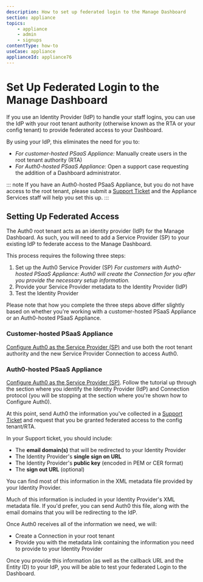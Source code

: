 ```yaml
---
description: How to set up federated login to the Manage Dashboard
section: appliance
topics:
    - appliance
    - admin
    - signups
contentType: how-to
useCase: appliance
applianceId: appliance76
---
```

# Set Up Federated Login to the Manage Dashboard

If you use an Identity Provider (IdP) to handle your staff logins, you can use the IdP with your root tenant authority (otherwise known as the RTA or your config tenant) to provide federated access to your Dashboard.

By using your IdP, this eliminates the need for you to:

* *For customer-hosted PSaaS Appliance:* Manually create users in the root tenant authority (RTA)
* *For Auth0-hosted PSaaS Appliance:* Open a support case requesting the addition of a Dashboard administrator.

::: note
If you have an Auth0-hosted PSaaS Appliance, but you do not have access to the root tenant, please submit a [Support Ticket](${env.DOMAIN_URL_SUPPORT}) and the Appliance Services staff will help you set this up.
:::

## Setting Up Federated Access

The Auth0 root tenant acts as an identity provider (IdP) for the Manage Dashboard. As such, you will need to add a Service Provider (SP) to your existing IdP to federate access to the Manage Dashboard. 

This process requires the following three steps:

1. Set up the Auth0 Service Provider (SP)
    *For customers with Auth0-hosted PSaaS Appliance: Auth0 will create the Connection for you after you provide the necessary setup information.*
2. Provide your Service Provider metadata to the Identity Provider (IdP)
3. Test the Identity Provider

Please note that how you complete the three steps above differ slightly based on whether you're working with a customer-hosted PSaaS Appliance or an Auth0-hosted PSaaS Appliance.

### Customer-hosted PSaaS Appliance

[Configure Auth0 as the Service Provider (SP)](/protocols/saml/saml-configuration/auth0-as-service-provider) and use both the root tenant authority and the new Service Provider Connection to access Auth0.

### Auth0-hosted PSaaS Appliance

[Configure Auth0 as the Service Provider (SP)](/protocols/saml/saml-configuration/auth0-as-service-provider). Follow the tutorial up through the section where you identify the Identity Provider (IdP) and Connection protocol (you will be stopping at the section where you're shown how to Configure Auth0).

At this point, send Auth0 the information you've collected in a [Support Ticket](${env.DOMAIN_URL_SUPPORT}) and request that you be granted federated access to the config tenant/RTA.

In your Support ticket, you should include:

* The **email domain(s)** that will be redirected to your Identity Provider
* The Identity Provider's **single sign on URL**
* The Identity Provider's **public key** (encoded in PEM or CER format)
* The **sign out URL** (optional)

You can find most of this information in the XML metadata file provided by your Identity Provider.

Much of this information is included in your Identity Provider's XML metadata file. If you'd prefer, you can send Auth0 this file, along with the email domains that you will be redirecting to the IdP.

Once Auth0 receives all of the information we need, we will:

* Create a Connection in your root tenant
* Provide you with the metadata link containing the information you need to provide to your Identity Provider

Once you provide this information (as well as the callback URL and the Entity ID) to your IdP, you will be able to test your federated Login to the Dashboard.
